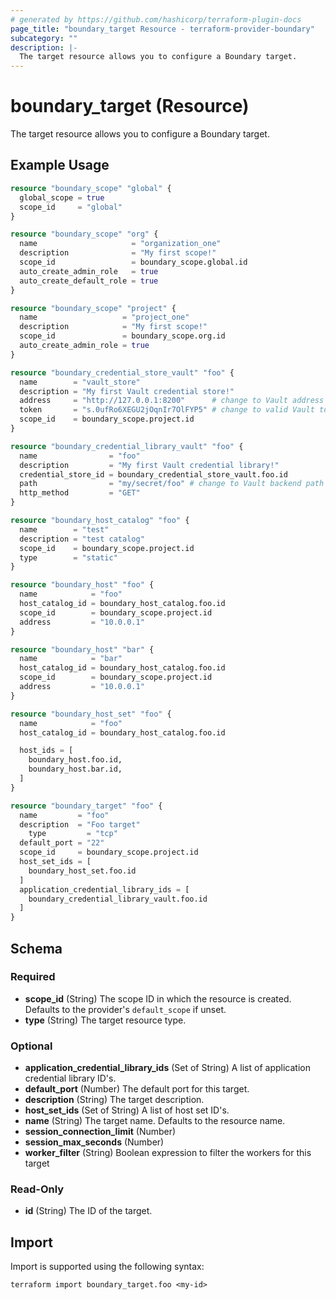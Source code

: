 ```yaml
---
# generated by https://github.com/hashicorp/terraform-plugin-docs
page_title: "boundary_target Resource - terraform-provider-boundary"
subcategory: ""
description: |-
  The target resource allows you to configure a Boundary target.
---
```


# boundary_target (Resource)

The target resource allows you to configure a Boundary target.

## Example Usage

```terraform
resource "boundary_scope" "global" {
  global_scope = true
  scope_id     = "global"
}

resource "boundary_scope" "org" {
  name                     = "organization_one"
  description              = "My first scope!"
  scope_id                 = boundary_scope.global.id
  auto_create_admin_role   = true
  auto_create_default_role = true
}

resource "boundary_scope" "project" {
  name                   = "project_one"
  description            = "My first scope!"
  scope_id               = boundary_scope.org.id
  auto_create_admin_role = true
}

resource "boundary_credential_store_vault" "foo" {
  name        = "vault_store"
  description = "My first Vault credential store!"
  address     = "http://127.0.0.1:8200"      # change to Vault address
  token       = "s.0ufRo6XEGU2jOqnIr7OlFYP5" # change to valid Vault token
  scope_id    = boundary_scope.project.id
}

resource "boundary_credential_library_vault" "foo" {
  name                = "foo"
  description         = "My first Vault credential library!"
  credential_store_id = boundary_credential_store_vault.foo.id
  path                = "my/secret/foo" # change to Vault backend path
  http_method         = "GET"
}

resource "boundary_host_catalog" "foo" {
  name        = "test"
  description = "test catalog"
  scope_id    = boundary_scope.project.id
  type        = "static"
}

resource "boundary_host" "foo" {
  name            = "foo"
  host_catalog_id = boundary_host_catalog.foo.id
  scope_id        = boundary_scope.project.id
  address         = "10.0.0.1"
}

resource "boundary_host" "bar" {
  name            = "bar"
  host_catalog_id = boundary_host_catalog.foo.id
  scope_id        = boundary_scope.project.id
  address         = "10.0.0.1"
}

resource "boundary_host_set" "foo" {
  name            = "foo"
  host_catalog_id = boundary_host_catalog.foo.id

  host_ids = [
    boundary_host.foo.id,
    boundary_host.bar.id,
  ]
}

resource "boundary_target" "foo" {
  name         = "foo"
  description  = "Foo target"
	type         = "tcp"
  default_port = "22"
  scope_id     = boundary_scope.project.id
  host_set_ids = [
    boundary_host_set.foo.id
  ]
  application_credential_library_ids = [
    boundary_credential_library_vault.foo.id
  ]
}
```

<!-- schema generated by tfplugindocs -->
## Schema

### Required

- **scope_id** (String) The scope ID in which the resource is created. Defaults to the provider's `default_scope` if unset.
- **type** (String) The target resource type.

### Optional

- **application_credential_library_ids** (Set of String) A list of application credential library ID's.
- **default_port** (Number) The default port for this target.
- **description** (String) The target description.
- **host_set_ids** (Set of String) A list of host set ID's.
- **name** (String) The target name. Defaults to the resource name.
- **session_connection_limit** (Number)
- **session_max_seconds** (Number)
- **worker_filter** (String) Boolean expression to filter the workers for this target

### Read-Only

- **id** (String) The ID of the target.

## Import

Import is supported using the following syntax:

```shell
terraform import boundary_target.foo <my-id>
```
